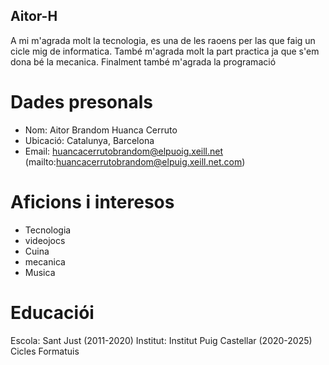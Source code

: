 ## Aitor-H
 
A mi m'agrada molt la tecnologia, es una de les raoens per las que faig un cicle mig de informatica. També m'agrada molt la part practica ja que s'em dona bé la mecanica. Finalment també m'agrada la programació

# Dades presonals

- Nom: Aitor Brandom Huanca Cerruto
- Ubicació: Catalunya, Barcelona
- Email: huancacerrutobrandom@elpuoig.xeill.net (mailto:huancacerrutobrandom@elpuig.xeill.net.com)

# Aficions i interesos

- Tecnologia
- videojocs
- Cuina
- mecanica
- Musica

# Educaciói

Escola: Sant Just (2011-2020)
Institut: Institut Puig Castellar (2020-2025)
Cicles Formatuis
